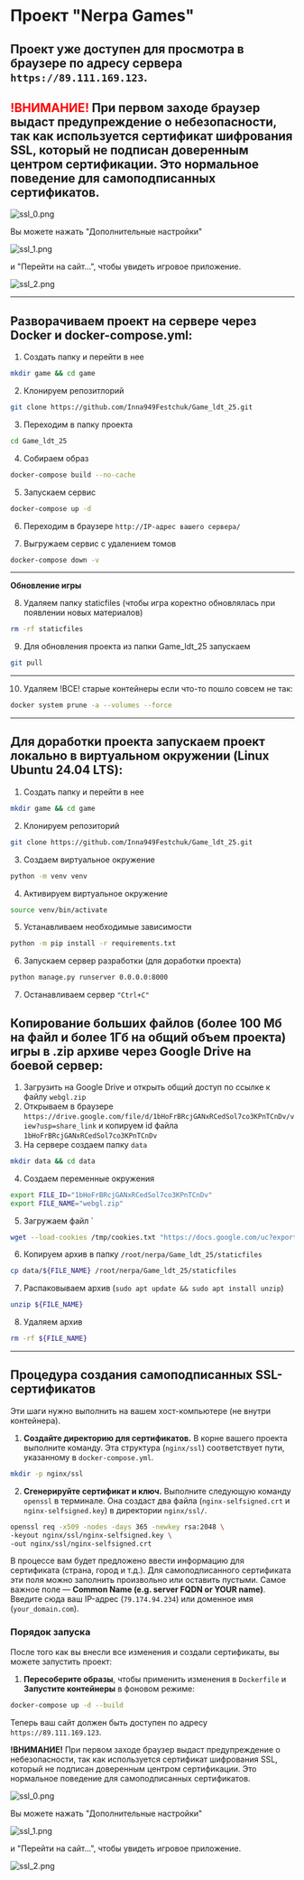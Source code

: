 # Проект "Nerpa Games"

## Проект уже доступен для просмотра в браузере по адресу сервера `https://89.111.169.123`. 

## <span style="color: red;">**!ВНИМАНИЕ!**</span> При первом заходе браузер выдаст предупреждение о небезопасности, так как используется сертификат шифрования SSL, который не подписан доверенным центром сертификации. Это нормальное поведение для самоподписанных сертификатов.

![ssl_0.png](ssl_0.png)

Вы можете нажать "Дополнительные настройки" 

![ssl_1.png](ssl_1.png)

и "Перейти на сайт...", чтобы увидеть игровое приложение.

![ssl_2.png](ssl_2.png)

---

## Разворачиваем проект на сервере через Docker и docker-compose.yml:
1. Создать папку и перейти в нее 
```bash
mkdir game && cd game 
```
2. Клонируем репозитлорий
```bash
git clone https://github.com/Inna949Festchuk/Game_ldt_25.git
```
3. Переходим в папку проекта
```bash
cd Game_ldt_25
```
4. Собираем образ
```bash
docker-compose build --no-cache
```
5. Запускаем сервис
```bash
docker-compose up -d
```
6. Переходим в браузере `http://IP-адрес вашего сервера/`
   
7. Выгружаем сервис с удалением томов
```bash
docker-compose down -v
```
---
**Обновление игры**

8. Удаляем папку staticfiles (чтобы игра коректно обновлялась при появлении новых материалов)
```bash
rm -rf staticfiles
```
9. Для обновления проекта из папки Game_ldt_25 запускаем 
```bash
git pull
```
---
10.  Удаляем !ВСЕ! старые контейнеры если что-то пошло совсем не так:
```bash
docker system prune -a --volumes --force
```

---

## Для доработки проекта запускаем проект локально в виртуальном окружении (Linux Ubuntu 24.04 LTS):

1. Создать папку и перейти в нее 
```bash 
mkdir game && cd game
```
2. Клонируем репозиторий
```bash
git clone https://github.com/Inna949Festchuk/Game_ldt_25.git
```
3. Создаем виртуальное окружение
```bash 
python -m venv venv
```
4. Активируем виртуальное окружение
```bash 
source venv/bin/activate
```
5. Устанавливаем необходимые зависимости
```bash 
python -m pip install -r requirements.txt
```
6. Запускаем сервер разработки (для доработки проекта)
```bash 
python manage.py runserver 0.0.0.0:8000
```
7. Останавливаем сервер `"Ctrl+C"`


## Копирование больших файлов (более 100 Мб на файл и более 1Гб на общий объем проекта) игры в .zip архиве через Google Drive на боевой сервер:
1. Загрузить на Google Drive и открыть общий доступ по ссылке к файлу `webgl.zip`
2. Открываем в браузере `https://drive.google.com/file/d/1bHoFrBRcjGANxRCedSol7co3KPnTCnDv/view?usp=share_link` и копируем id файла `1bHoFrBRcjGANxRCedSol7co3KPnTCnDv`
3. На сервере создаем папку `data`
```bash 
mkdir data && cd data
```
4. Создаем переменные окружения
```bash
export FILE_ID="1bHoFrBRcjGANxRCedSol7co3KPnTCnDv"
export FILE_NAME="webgl.zip"
```
5. Загружаем файл `
```bash 
wget --load-cookies /tmp/cookies.txt "https://docs.google.com/uc?export=download&confirm=$(wget --quiet --save-cookies /tmp/cookies.txt --keep-session-cookies --no-check-certificate "https://docs.google.com/uc?export=download&id=${FILE_ID}" -O- | sed -rn 's/.*confirm=([0-9A-Za-z_]+).*/\1\n/p')&id=${FILE_ID}" -O ${FILE_NAME} && rm -rf /tmp/cookies.txt
```
6. Копируем архив в папку `/root/nerpa/Game_ldt_25/staticfiles`
```bash
cp data/${FILE_NAME} /root/nerpa/Game_ldt_25/staticfiles
```
7. Распаковываем архив (`sudo apt update && sudo apt install unzip`)
```bash
unzip ${FILE_NAME}
```
8. Удаляем архив
```bash
rm -rf ${FILE_NAME}
```

---

## Процедура создания самоподписанных SSL-сертификатов

Эти шаги нужно выполнить на вашем хост-компьютере (не внутри контейнера).

1.  **Создайте директорию для сертификатов.**
    В корне вашего проекта выполните команду. Эта структура (`nginx/ssl`) соответствует пути, указанному в `docker-compose.yml`.

```bash
mkdir -p nginx/ssl
```

2.  **Сгенерируйте сертификат и ключ.**
    Выполните следующую команду `openssl` в терминале. Она создаст два файла (`nginx-selfsigned.crt` и `nginx-selfsigned.key`) в директории `nginx/ssl/`.

```bash
openssl req -x509 -nodes -days 365 -newkey rsa:2048 \
-keyout nginx/ssl/nginx-selfsigned.key \
-out nginx/ssl/nginx-selfsigned.crt
```

В процессе вам будет предложено ввести информацию для сертификата (страна, город и т.д.). Для самоподписанного сертификата эти поля можно заполнить произвольно или оставить пустыми. Самое важное поле — **Common Name (e.g. server FQDN or YOUR name)**. Введите сюда ваш IP-адрес (`79.174.94.234`) или доменное имя (`your_domain.com`).

### Порядок запуска

После того как вы внесли все изменения и создали сертификаты, вы можете запустить проект:

1.  **Пересоберите образы**, чтобы применить изменения в `Dockerfile` и **Запустите контейнеры** в фоновом режиме:

```bash
docker-compose up -d --build
```

Теперь ваш сайт должен быть доступен по адресу `https://89.111.169.123`. 

**!ВНИМАНИЕ!** При первом заходе браузер выдаст предупреждение о небезопасности, так как используется сертификат шифрования SSL, который не подписан доверенным центром сертификации. Это нормальное поведение для самоподписанных сертификатов.

![ssl_0.png](ssl_0.png)

Вы можете нажать "Дополнительные настройки" 

![ssl_1.png](ssl_1.png)

и "Перейти на сайт...", чтобы увидеть игровое приложение.

![ssl_2.png](ssl_2.png)